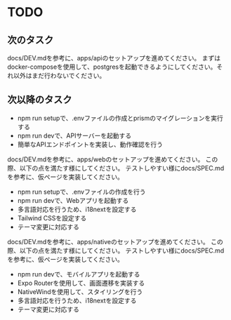 # TODO

## 次のタスク

docs/DEV.mdを参考に、apps/apiのセットアップを進めてください。
まずはdocker-composeを使用して、postgresを起動できるようにしてください。それ以外はまだ行わないでください。


## 次以降のタスク

- npm run setupで、.envファイルの作成とprismのマイグレーションを実行する
- npm run devで、APIサーバーを起動する
- 簡単なAPIエンドポイントを実装し、動作確認を行う

docs/DEV.mdを参考に、apps/webのセットアップを進めてください。
この際、以下の点を満たす様にしてください。
テストしやすい様にdocs/SPEC.mdを参考に、仮ページを実装してください。

- npm run setupで、.envファイルの作成を行う
- npm run devで、Webアプリを起動する
- 多言語対応を行うため、i18nextを設定する
- Tailwind CSSを設定する
- テーマ変更に対応する

docs/DEV.mdを参考に、apps/nativeのセットアップを進めてください。
この際、以下の点を満たす様にしてください。
テストしやすい様にdocs/SPEC.mdを参考に、仮ページを実装してください。

- npm run devで、モバイルアプリを起動する
- Expo Routerを使用して、画面遷移を実装する
- NativeWindを使用して、スタイリングを行う
- 多言語対応を行うため、i18nextを設定する
- テーマ変更に対応する

